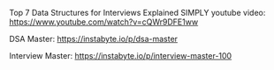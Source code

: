 Top 7 Data Structures for Interviews Explained SIMPLY youtube video:  https://www.youtube.com/watch?v=cQWr9DFE1ww

DSA Master: https://instabyte.io/p/dsa-master

Interview Master: https://instabyte.io/p/interview-master-100

